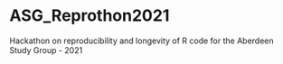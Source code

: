 # ASG_Reprothon2021
Hackathon on reproducibility and longevity of R code for the Aberdeen Study Group - 2021
